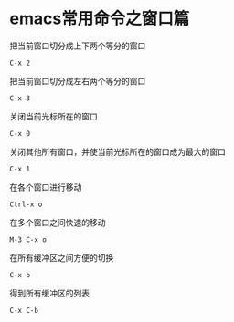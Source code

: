 # emacs常用命令之窗口篇

把当前窗口切分成上下两个等分的窗口

	C-x 2
把当前窗口切分成左右两个等分的窗口

	C-x 3
关闭当前光标所在的窗口

	C-x 0
关闭其他所有窗口，并使当前光标所在的窗口成为最大的窗口

	C-x 1
在各个窗口进行移动

	Ctrl-x o
在多个窗口之间快速的移动

	M-3 C-x o
在所有缓冲区之间方便的切换

	C-x b
得到所有缓冲区的列表

	C-x C-b
